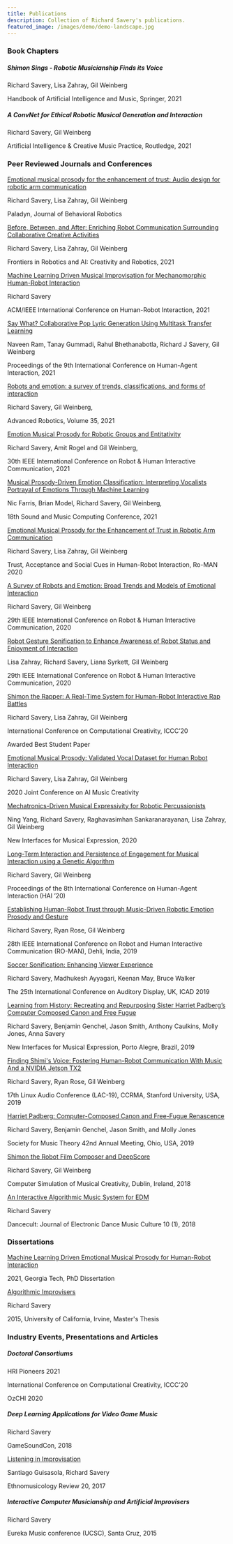 ```yaml
---
title: Publications
description: Collection of Richard Savery's publications.
featured_image: /images/demo/demo-landscape.jpg
---
```

<!-- ![](/images/promo.png) -->

### Book Chapters
#####  Shimon Sings - Robotic Musicianship Finds its Voice

Richard Savery, Lisa Zahray, Gil Weinberg

Handbook of Artificial Intelligence and Music, Springer, 2021


##### A ConvNet for Ethical Robotic Musical Generation and Interaction

Richard Savery, Gil Weinberg

Artificial Intelligence & Creative Music Practice, Routledge, 2021

### Peer Reviewed Journals and Conferences

[Emotional musical prosody for the enhancement of trust: Audio design for robotic arm communication](https://www.degruyter.com/document/doi/10.1515/pjbr-2021-0033/html)

Richard Savery, Lisa Zahray, Gil Weinberg

Paladyn, Journal of Behavioral Robotics

[Before, Between, and After: Enriching Robot Communication Surrounding Collaborative Creative Activities](https://www.frontiersin.org/articles/10.3389/frobt.2021.662355/abstract)

Richard Savery, Lisa Zahray, Gil Weinberg

Frontiers in Robotics and AI: Creativity and Robotics, 2021

[Machine Learning Driven Musical Improvisation for Mechanomorphic Human-Robot Interaction](https://dl.acm.org/doi/10.1145/3434074.3446351)

Richard Savery

ACM/IEEE International Conference on Human-Robot Interaction, 2021

[Say What? Collaborative Pop Lyric Generation Using Multitask Transfer Learning](https://arxiv.org/pdf/2111.07592.pdf)

Naveen Ram, Tanay Gummadi, Rahul Bhethanabotla, Richard J Savery, Gil Weinberg

Proceedings of the 9th International Conference on Human-Agent Interaction, 2021

[Robots and emotion: a survey of trends, classifications, and forms of interaction](https://www.tandfonline.com/doi/full/10.1080/01691864.2021.1957014)

Richard Savery, Gil Weinberg,

Advanced Robotics, Volume 35, 2021

[Emotion Musical Prosody for Robotic Groups and Entitativity](https://ieeexplore.ieee.org/document/9515314)

Richard Savery, Amit Rogel and Gil Weinberg,

30th IEEE International Conference on Robot & Human Interactive Communication, 2021

[Musical Prosody-Driven Emotion Classification: Interpreting Vocalists Portrayal of Emotions Through Machine Learning](https://arxiv.org/abs/2106.02556)

Nic Farris, Brian Model, Richard Savery, Gil Weinberg,

18th Sound and Music Computing Conference, 2021


[Emotional  Musical  Prosody  for  the  Enhancement  of  Trust  in  Robotic Arm  Communication](https://arxiv.org/pdf/2009.09048.pdf)

Richard Savery, Lisa Zahray, Gil Weinberg

Trust, Acceptance and Social Cues in Human-Robot Interaction, Ro-MAN 2020

[A  Survey  of  Robots  and  Emotion: Broad  Trends  and  Models  of  Emotional  Interaction](https://arxiv.org/pdf/2007.14838.pdf)

Richard Savery, Gil Weinberg

29th IEEE International Conference on Robot & Human Interactive Communication, 2020

[Robot  Gesture  Sonification  to  Enhance  Awareness  of  Robot  Status  and Enjoyment  of  Interaction](https://ieeexplore.ieee.org/document/9223452)

Lisa Zahray, Richard Savery, Liana Syrkett, Gil Weinberg

29th IEEE International Conference on Robot & Human Interactive Communication, 2020


[Shimon the Rapper: A Real-Time System for Human-Robot Interactive Rap Battles](https://arxiv.org/pdf/2009.09234.pdf)

Richard Savery, Lisa Zahray, Gil Weinberg

International Conference on Computational Creativity, ICCC’20

Awarded Best Student Paper

[Emotional Musical Prosody: Validated Vocal Dataset for Human Robot Interaction](https://arxiv.org/pdf/2010.04839.pdf)

Richard Savery, Lisa Zahray, Gil Weinberg

2020 Joint Conference on AI Music Creativity

[Mechatronics-Driven Musical Expressivity for Robotic Percussionists](https://arxiv.org/pdf/2007.14850.pdf)

Ning Yang, Richard Savery, Raghavasimhan Sankaranarayanan, Lisa Zahray, Gil Weinberg

New Interfaces for Musical Expression, 2020

[Long-Term Interaction and Persistence of Engagement for Musical Interaction using a Genetic Algorithm](https://dl.acm.org/doi/abs/10.1145/3406499.3418768)

Richard Savery, Gil Weinberg

Proceedings of the 8th International Conference on Human-Agent Interaction (HAI ’20)

[Establishing Human-Robot Trust through Music-Driven Robotic Emotion Prosody and Gesture](https://arxiv.org/pdf/2001.05863.pdf)

Richard Savery, Ryan Rose, Gil Weinberg

28th IEEE International Conference on Robot and Human Interactive Communication (RO-MAN), Dehli, India, 2019

[Soccer Sonification: Enhancing Viewer Experience](https://smartech.gatech.edu/bitstream/handle/1853/61512/icad2019_037.pdf)

Richard Savery, Madhukesh Ayyagari, Keenan May, Bruce Walker

The 25th International Conference on Auditory Display, UK, ICAD 2019

[Learning from History: Recreating and Repurposing Sister Harriet Padberg’s Computer Composed Canon and Free Fugue](https://arxiv.org/pdf/1907.04470.pdf)

Richard Savery, Benjamin Genchel, Jason Smith, Anthony Caulkins, Molly Jones, Anna Savery

New Interfaces for Musical Expression, Porto Alegre, Brazil, 2019

[Finding Shimi's Voice: Fostering Human-Robot Communication With Music And a NVIDIA Jetson TX2](https://lac.linuxaudio.org/2019/doc/savery.pdf)

Richard Savery, Ryan Rose, Gil Weinberg

17th Linux Audio Conference (LAC-19), CCRMA, Stanford University, USA, 2019

[Harriet Padberg: Computer-Composed Canon and Free-Fugue Renascence](padberg)

Richard Savery, Benjamin Genchel, Jason Smith, and Molly Jones

Society for Music Theory 42nd Annual Meeting, Ohio, USA, 2019

[Shimon the Robot Film Composer and DeepScore](https://www.researchgate.net/profile/Richard_Savery/publication/334971929_Shimon_the_Robot_Film_Composer_and_DeepScore/links/5d484cf992851cd046a41e7a/Shimon-the-Robot-Film-Composer-and-DeepScore.pdf)

Richard Savery, Gil Weinberg

Computer Simulation of Musical Creativity, Dublin, Ireland, 2018

[An Interactive Algorithmic Music System for EDM](https://dj.dancecult.net/index.php/dancecult/article/view/1022)

Richard Savery

Dancecult: Journal of Electronic Dance Music Culture 10 (1), 2018


### Dissertations
[Machine Learning Driven Emotional Musical Prosody for Human-Robot Interaction](https://smartech.gatech.edu/handle/1853/66096)

2021, Georgia Tech, PhD Dissertation

[Algorithmic Improvisers](https://escholarship.org/content/qt0t55v839/qt0t55v839.pdf)

Richard Savery

2015, University of California, Irvine, Master's Thesis

### Industry Events, Presentations and Articles

##### Doctoral Consortiums

HRI Pioneers 2021

International Conference on Computational Creativity, ICCC’20

OzCHI 2020

##### Deep Learning Applications for Video Game Music

Richard Savery

GameSoundCon, 2018

[Listening in Improvisation](https://ethnomusicologyreview.ucla.edu/content/listening-improvisation)

Santiago Guisasola, Richard Savery

Ethnomusicology Review 20, 2017

##### Interactive Computer Musicianship and Artificial Improvisers

Richard Savery

Eureka Music conference (UCSC), Santa Cruz, 2015
